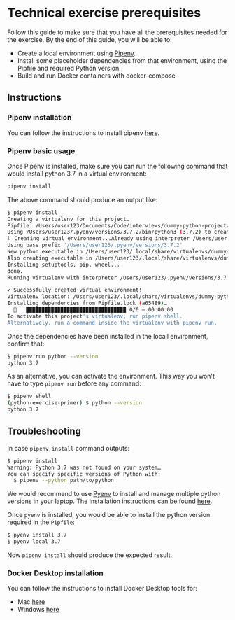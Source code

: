 # Technical exercise prerequisites

Follow this guide to make sure that you have all the prerequisites needed for the 
exercise. By the end of this guide, you will be able to:

- Create a local environment using [Pipenv](https://github.com/pypa/pipenv).
- Install some placeholder dependencies from that environment, using the Pipfile and required Python version.
- Build and run Docker containers with docker-compose

## Instructions

### Pipenv installation

You can follow the instructions to install pipenv [here](https://github.com/pypa/pipenv#installation).

### Pipenv basic usage

Once Pipenv is installed, make sure you can run the following command that would install python 3.7 in a virtual environment: 

```bash
pipenv install
```

The above command should produce an output like:

```bash
$ pipenv install
Creating a virtualenv for this project…
Pipfile: /Users/user123/Documents/Code/interviews/dummy-python-project/Pipfile
Using /Users/user123/.pyenv/versions/3.7.2/bin/python3 (3.7.2) to create virtualenv…
⠧ Creating virtual environment...Already using interpreter /Users/user123/.pyenv/versions/3.7.2/bin/python3
Using base prefix '/Users/user123/.pyenv/versions/3.7.2'
New python executable in /Users/user123/.local/share/virtualenvs/dummy-python-project-c-zjErDL/bin/python3
Also creating executable in /Users/user123/.local/share/virtualenvs/dummy-python-project-c-zjErDL/bin/python
Installing setuptools, pip, wheel...
done.
Running virtualenv with interpreter /Users/user123/.pyenv/versions/3.7.2/bin/python3

✔ Successfully created virtual environment! 
Virtualenv location: /Users/user123/.local/share/virtualenvs/dummy-python-project-c-zjErDL
Installing dependencies from Pipfile.lock (a65489)…
  🐍   ▉▉▉▉▉▉▉▉▉▉▉▉▉▉▉▉▉▉▉▉▉▉▉▉▉▉▉▉▉▉▉▉ 0/0 — 00:00:00
To activate this project's virtualenv, run pipenv shell.
Alternatively, run a command inside the virtualenv with pipenv run.
```

Once the dependencies have been installed in the locall environment, confirm that:

```bash
$ pipenv run python --version
python 3.7
```

As an alternative, you can activate the environment. This way you won't have to type `pipenv run` before any command:

```bash
$ pipenv shell
(python-exercise-primer) $ python --version
python 3.7
```

## Troubleshooting

In case `pipenv install` command outputs:

```bash
$ pipenv install
Warning: Python 3.7 was not found on your system…
You can specify specific versions of Python with:
  $ pipenv --python path/to/python
```

We would recommend to use [Pyenv](https://github.com/pyenv/pyenv) to install and manage multiple python versions in your laptop. The installation instructions can be found [here](https://github.com/pyenv/pyenv#installation).

Once `pyenv` is installed, you would be able to install the python version required in the `Pipfile`:

```bash
$ pyenv install 3.7
$ pyenv local 3.7
```

Now `pipenv install` should produce the expected result.

### Docker Desktop installation

You can follow the instructions to install Docker Desktop tools for:
 - Mac [here](https://docs.docker.com/docker-for-mac/install/)
 - Windows [here](https://docs.docker.com/docker-for-windows/install/)


